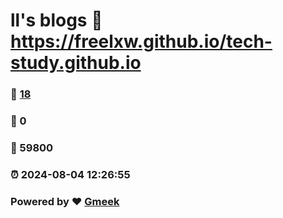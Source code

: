 # ll's blogs :link: https://freelxw.github.io/tech-study.github.io 
### :page_facing_up: [18](https://freelxw.github.io/tech-study.github.io/tag.html) 
### :speech_balloon: 0 
### :hibiscus: 59800 
### :alarm_clock: 2024-08-04 12:26:55 
### Powered by :heart: [Gmeek](https://github.com/Meekdai/Gmeek)
